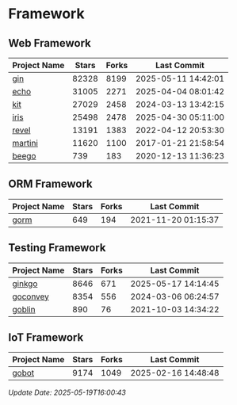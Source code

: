 # Framework

## Web Framework
| Project Name | Stars | Forks | Last Commit |
| ------------ | ----- | ----- | ----------- |
| [gin](https://github.com/gin-gonic/gin) | 82328 | 8199 | 2025-05-11 14:42:01 |
| [echo](https://github.com/labstack/echo) | 31005 | 2271 | 2025-04-04 08:01:42 |
| [kit](https://github.com/go-kit/kit) | 27029 | 2458 | 2024-03-13 13:42:15 |
| [iris](https://github.com/kataras/iris) | 25498 | 2478 | 2025-04-30 05:11:00 |
| [revel](https://github.com/revel/revel) | 13191 | 1383 | 2022-04-12 20:53:30 |
| [martini](https://github.com/go-martini/martini) | 11620 | 1100 | 2017-01-21 21:58:54 |
| [beego](https://github.com/astaxie/beego) | 739 | 183 | 2020-12-13 11:36:23 |

## ORM Framework
| Project Name | Stars | Forks | Last Commit |
| ------------ | ----- | ----- | ----------- |
| [gorm](https://github.com/jinzhu/gorm) | 649 | 194 | 2021-11-20 01:15:37 |

## Testing Framework
| Project Name | Stars | Forks | Last Commit |
| ------------ | ----- | ----- | ----------- |
| [ginkgo](https://github.com/onsi/ginkgo) | 8646 | 671 | 2025-05-17 14:14:45 |
| [goconvey](https://github.com/smartystreets/goconvey) | 8354 | 556 | 2024-03-06 06:24:57 |
| [goblin](https://github.com/franela/goblin) | 890 | 76 | 2021-10-03 14:34:22 |

## IoT Framework
| Project Name | Stars | Forks | Last Commit |
| ------------ | ----- | ----- | ----------- |
| [gobot](https://github.com/hybridgroup/gobot) | 9174 | 1049 | 2025-02-16 14:48:48 |

*Update Date: 2025-05-19T16:00:43*